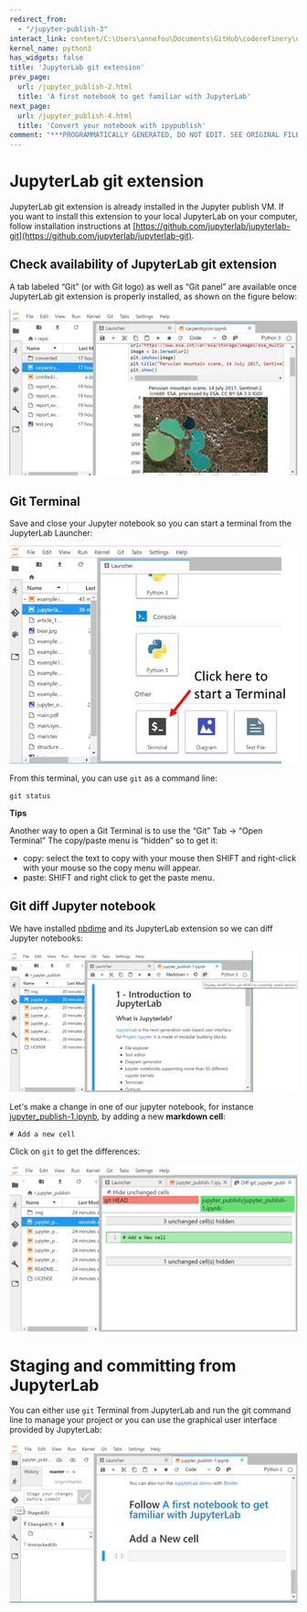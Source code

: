 ```yaml
---
redirect_from:
  - "/jupyter-publish-3"
interact_link: content/C:\Users\annefou\Documents\GitHub\coderefinery\osip-book\jupyter_publish_osip\content\jupyter_publish-3.ipynb
kernel_name: python3
has_widgets: false
title: 'JupyterLab git extension'
prev_page:
  url: /jupyter_publish-2.html
  title: 'A first notebook to get familiar with JupyterLab'
next_page:
  url: /jupyter_publish-4.html
  title: 'Convert your notebook with ipypublish'
comment: "***PROGRAMMATICALLY GENERATED, DO NOT EDIT. SEE ORIGINAL FILES IN /content***"
---
```

# JupyterLab git extension



JupyterLab git extension is already installed in the Jupyter publish VM. If you want to install this extension to your local JupyterLab on your computer, follow installation instructions at [https://github.com/jupyterlab/jupyterlab-git](https://github.com/jupyterlab/jupyterlab-git).

## Check availability of JupyterLab git extension

A tab labeled “Git” (or with Git logo) as well as “Git panel” are available once JupyterLab git extension is properly installed, as shown on the figure below:


![JupyterLab git](images/jupyterlab-git.png)



## Git Terminal

Save and close your Jupyter notebook so you can start a terminal from the JupyterLab Launcher:

![JupyterLab terminal](images/jupyterlab-terminal.png)

From this terminal, you can use `git` as a command line:

```
git status
```

**Tips**

Another way to open a Git Terminal is to use the “Git” Tab -> “Open Terminal”
The copy/paste menu is “hidden” so to get it:
- copy: select the text to copy with your mouse then SHIFT and right-click with your mouse so the copy menu will appear.
- paste: SHIFT and right click to get the paste menu.


## Git diff Jupyter notebook

We have installed [nbdime](https://nbdime.readthedocs.io/en/latest/) and its JupyterLab extension so we can diff Jupyter notebooks:

![JupyterLab git diff](images/git_diff_jupyterlab.png)

Let's make a change in one of our jupyter notebook, for instance [jupyter_publish-1.ipynb](jupyter_publish-1.ipynb), by adding a new **markdown cell**:

```
# Add a new cell
```

Click on `git` to get the differences:

![JupyterLab git diff with changes](images/git_diff_jupyterlab_new_cell.png)



# Staging and committing from JupyterLab

You can either use `git` Terminal from JupyterLab and run the git command line to manage your project or you can use the graphical user interface provided by JupyterLab:

![JupyterLab git staging](images/staging_jupyterlab.png)

